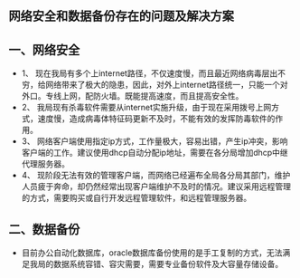 网络安全和数据备份存在的问题及解决方案
-----

一、网络安全
----------
* 1、	现在我局有多个上internet路径，不仅速度慢，而且最近网络病毒层出不穷，给网络带来了极大的隐患，因此，对外上internet路径统一，只能一个对外口。专线上网，配防火墙。既能提高速度，而且提高安全性。
* 2、	我局现有杀毒软件需要从internet实施升级，由于现在采用拨号上网方式，速度慢，造成病毒体特征码更新不及时，不能有效的发挥防毒软件的作用。
* 3、	网络客户端使用指定ip方式，工作量极大，容易出错，产生ip冲突，影响客户端的工作。建议使用dhcp自动分配ip地址，需要在各分局增加dhcp中继代理服务器。
* 4、	现阶段无法有效的管理客户端，而网络已经遍布全局各分局其部门，维护人员疲于奔命，却仍然经常出现客户端维护不及时的情况。建议采用远程管理的方式，需要购买或自行开发远程管理软件，和远程管理服务器。

二、数据备份
----------
* 目前办公自动化数据库，oracle数据库备份使用的是手工复制的方式，无法满足我局的数据系统容错、容灾需要，需要专业备份软件及大容量存储设备。
